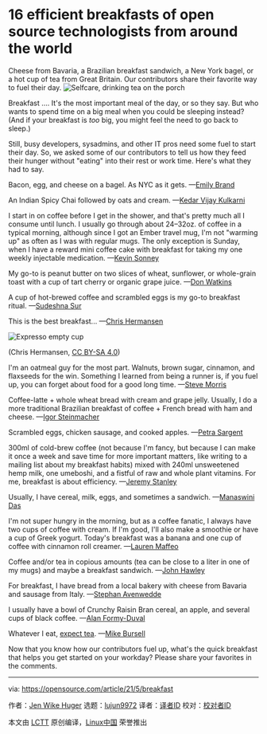 [#]: subject: (16 efficient breakfasts of open source technologists from around the world)
[#]: via: (https://opensource.com/article/21/5/breakfast)
[#]: author: (Jen Wike Huger https://opensource.com/users/jen-wike)
[#]: collector: (lujun9972)
[#]: translator: ( )
[#]: reviewer: ( )
[#]: publisher: ( )
[#]: url: ( )

16 efficient breakfasts of open source technologists from around the world
======
Cheese from Bavaria, a Brazilian breakfast sandwich, a New York bagel,
or a hot cup of tea from Great Britain. Our contributors share their
favorite way to fuel their day.
![Selfcare, drinking tea on the porch][1]

Breakfast …. It's the most important meal of the day, or so they say. But who wants to spend time on a big meal when you could be sleeping instead? (And if your breakfast is _too_ big, you might feel the need to go back to sleep.)

Still, busy developers, sysadmins, and other IT pros need some fuel to start their day. So, we asked some of our contributors to tell us how they feed their hunger without "eating" into their rest or work time. Here's what they had to say.

Bacon, egg, and cheese on a bagel. As NYC as it gets. —[Emily Brand][2]

An Indian Spicy Chai followed by oats and cream. —[Kedar Vijay Kulkarni][3]

I start in on coffee before I get in the shower, and that's pretty much all I consume until lunch. I usually go through about 24–32oz. of coffee in a typical morning, although since I got an Ember travel mug, I'm not "warming up" as often as I was with regular mugs. The only exception is Sunday, when I have a reward mini coffee cake with breakfast for taking my one weekly injectable medication. —[Kevin Sonney][4]

My go-to is peanut butter on two slices of wheat, sunflower, or whole-grain toast with a cup of tart cherry or organic grape juice. —[Don Watkins][5]

A cup of hot-brewed coffee and scrambled eggs is my go-to breakfast ritual. —[Sudeshna Sur][6]

This is the best breakfast... —[Chris Hermansen][7]

![Expresso empty cup][8]

(Chris Hermansen, [CC BY-SA 4.0][9])

I'm an oatmeal guy for the most part. Walnuts, brown sugar, cinnamon, and flaxseeds for the win. Something I learned from being a runner is, if you fuel up, you can forget about food for a good long time. —[Steve Morris][10]

Coffee-latte + whole wheat bread with cream and grape jelly. Usually, I do a more traditional Brazilian breakfast of coffee + French bread with ham and cheese. —[Igor Steinmacher][11]

Scrambled eggs, chicken sausage, and cooked apples. —[Petra Sargent][12]

300ml of cold-brew coffee (not because I'm fancy, but because I can make it once a week and save time for more important matters, like writing to a mailing list about my breakfast habits) mixed with 240ml unsweetened hemp milk, one umeboshi, and a fistful of raw and whole plant vitamins. For me, breakfast is about efficiency. —[Jeremy Stanley][13]

Usually, I have cereal, milk, eggs, and sometimes a sandwich. —[Manaswini Das][14]

I'm not super hungry in the morning, but as a coffee fanatic, I always have two cups of coffee with cream. If I'm good, I'll also make a smoothie or have a cup of Greek yogurt. Today's breakfast was a banana and one cup of coffee with cinnamon roll creamer. —[Lauren Maffeo][15]

Coffee and/or tea in copious amounts (tea can be close to a liter in one of my mugs) and maybe a breakfast sandwich. —[John Hawley][16]

For breakfast, I have bread from a local bakery with cheese from Bavaria and sausage from Italy. —[Stephan Avenwedde][17]

I usually have a bowl of Crunchy Raisin Bran cereal, an apple, and several cups of black coffee. —[Alan Formy-Duval][18]

Whatever I eat, [expect tea][19]. —[Mike Bursell][20]

Now that you know how our contributors fuel up, what's the quick breakfast that helps you get started on your workday? Please share your favorites in the comments.

--------------------------------------------------------------------------------

via: https://opensource.com/article/21/5/breakfast

作者：[Jen Wike Huger][a]
选题：[lujun9972][b]
译者：[译者ID](https://github.com/译者ID)
校对：[校对者ID](https://github.com/校对者ID)

本文由 [LCTT](https://github.com/LCTT/TranslateProject) 原创编译，[Linux中国](https://linux.cn/) 荣誉推出

[a]: https://opensource.com/users/jen-wike
[b]: https://github.com/lujun9972
[1]: https://opensource.com/sites/default/files/styles/image-full-size/public/lead-images/coffee_tea_selfcare_wfh_porch_520.png?itok=2qXG0T7u (Selfcare, drinking tea on the porch)
[2]: https://opensource.com/users/emily-brand
[3]: https://opensource.com/users/kkulkarn
[4]: https://opensource.com/users/ksonney
[5]: https://opensource.com/users/don-watkins
[6]: https://opensource.com/users/sudeshna-sur
[7]: https://opensource.com/users/clhermansen
[8]: https://opensource.com/sites/default/files/uploads/pxl_20210510_163033909.jpg (Expresso empty cup)
[9]: https://creativecommons.org/licenses/by-sa/4.0/
[10]: https://opensource.com/users/smorris12
[11]: https://opensource.com/users/igorsteinmacher
[12]: https://opensource.com/users/psargent
[13]: https://opensource.com/users/fungi
[14]: https://opensource.com/users/manaswinidas
[15]: https://opensource.com/users/lmaffeo
[16]: https://opensource.com/users/warthog9
[17]: https://opensource.com/users/hansic99
[18]: https://opensource.com/users/alanfdoss
[19]: http://aliceevebob.com/2019/09/17/how-not-to-make-a-cup-of-tea/
[20]: https://opensource.com/users/mikecamel
